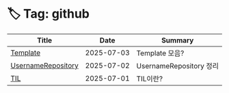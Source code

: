 # 🏷️ Tag: github

| Title | Date | Summary |
|-------|------|---------|
| [Template](https://github.com/MinHyeok-lee1/TIL/blob/main/2025/07/03-Template.md) | 2025-07-03 | Template 모음? |
| [UsernameRepository](https://github.com/MinHyeok-lee1/TIL/blob/main/2025/07/02-UsernameRepository.md) | 2025-07-02 | UsernameRepository 정리 |
| [TIL](https://github.com/MinHyeok-lee1/TIL/blob/main/2025/07/01-TIL.md) | 2025-07-01 | TIL이란? |
